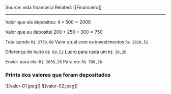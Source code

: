 Source: vida financeira
Related: [[Financeiro]]

---

Valor que ela depositou:
$4 * 500 = 2000$

Valor que eu depositei
$200 + 250 + 300 = 750$

Totalizando `R$ 2750,00`
Valor atual com os investimentos `R$ 2810,52`

Diferença do lucro `R$ 60,52`
Lucro para cada um `R$ 30,26`

Enviar para ela: `R$ 2030,26`
Para eu: `R$ 780,26`

### Prints dos valores que foram depositados
![[valor-01.jpeg]]
![[valor-02.jpeg]]
